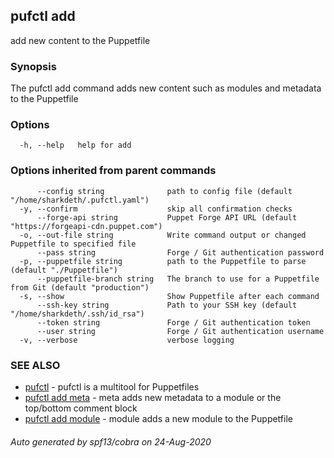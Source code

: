 ## pufctl add

add new content to the Puppetfile

### Synopsis


The pufctl add command adds new content such as modules and metadata to the Puppetfile

### Options

```
  -h, --help   help for add
```

### Options inherited from parent commands

```
      --config string              path to config file (default "/home/sharkdeth/.pufctl.yaml")
  -y, --confirm                    skip all confirmation checks
      --forge-api string           Puppet Forge API URL (default "https://forgeapi-cdn.puppet.com")
  -o, --out-file string            Write command output or changed Puppetfile to specified file
      --pass string                Forge / Git authentication password
  -p, --puppetfile string          path to the Puppetfile to parse (default "./Puppetfile")
      --puppetfile-branch string   The branch to use for a Puppetfile from Git (default "production")
  -s, --show                       Show Puppetfile after each command
      --ssh-key string             Path to your SSH key (default "/home/sharkdeth/.ssh/id_rsa")
      --token string               Forge / Git authentication token
      --user string                Forge / Git authentication username
  -v, --verbose                    verbose logging
```

### SEE ALSO

* [pufctl](pufctl.md)	 - pufctl is a multitool for Puppetfiles
* [pufctl add meta](pufctl_add_meta.md)	 - meta adds new metadata to a module or the top/bottom comment block
* [pufctl add module](pufctl_add_module.md)	 - module adds a new module to the Puppetfile

###### Auto generated by spf13/cobra on 24-Aug-2020
